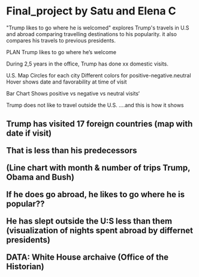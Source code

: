 # Final_project by Satu and Elena C
"Trump likes to go where he is welcomed" explores Trump's travels in U.S and abroad comparing travelling destinations to his popularity.
it also compares his travels to previous presidents.

PLAN
Trump likes to go where he’s welcome

During 2,5 years in the office, Trump has done xx domestic visits. 

U.S. Map
Circles for each city
Different colors for positive-negative.neutral
Hover shows date and favorability at time of visit

Bar Chart
Shows positive vs negative vs neutral visits‘

Trump does not like to travel outside the U.S.
….and this is how it shows

<h2> Trump has visited 17 foreign countries (map with date if visit)

That is less than his predecessors 

(Line chart with month & number of trips Trump, Obama and Bush)

If he does go abroad, he likes to go where he is popular??

He has slept outside the U:S less than them (visualization of nights spent abroad by differnet presidents)  

DATA: White House archaive (Office of the Historian)
